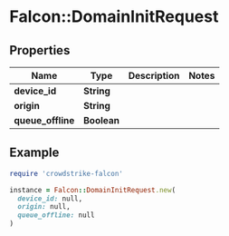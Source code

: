 # Falcon::DomainInitRequest

## Properties

| Name | Type | Description | Notes |
| ---- | ---- | ----------- | ----- |
| **device_id** | **String** |  |  |
| **origin** | **String** |  |  |
| **queue_offline** | **Boolean** |  |  |

## Example

```ruby
require 'crowdstrike-falcon'

instance = Falcon::DomainInitRequest.new(
  device_id: null,
  origin: null,
  queue_offline: null
)
```


